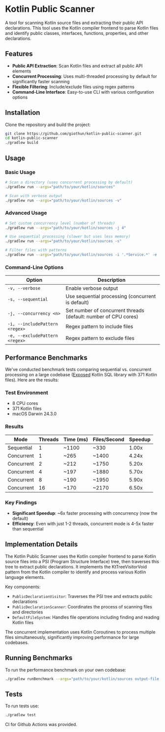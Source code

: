 # Kotlin Public Scanner

A tool for scanning Kotlin source files and extracting their public API declarations. This tool uses the Kotlin compiler frontend to parse Kotlin files and identify public classes, interfaces, functions, properties, and other declarations.

## Features

- **Public API Extraction**: Scan Kotlin files and extract all public API elements
- **Concurrent Processing**: Uses multi-threaded processing by default for significantly faster scanning
- **Flexible Filtering**: Include/exclude files using regex patterns
- **Command-Line Interface**: Easy-to-use CLI with various configuration options

## Installation

Clone the repository and build the project:

```bash
git clone https://github.com/giothun/kotlin-public-scanner.git
cd kotlin-public-scanner
./gradlew build
```

## Usage

### Basic Usage

```bash
# Scan a directory (uses concurrent processing by default)
./gradlew run --args="path/to/your/kotlin/sources"

# Scan with verbose output
./gradlew run --args="path/to/your/kotlin/sources -v"
```

### Advanced Usage

```bash
# Set custom concurrency level (number of threads)
./gradlew run --args="path/to/your/kotlin/sources -j 4"

# Use sequential processing (slower but uses less memory)
./gradlew run --args="path/to/your/kotlin/sources -s"

# Filter files with patterns
./gradlew run --args="path/to/your/kotlin/sources -i '.*Service.*' -e '.*Test.*'"
```

### Command-Line Options

| Option | Description |
|--------|-------------|
| `-v, --verbose` | Enable verbose output |
| `-s, --sequential` | Use sequential processing (concurrent is default) |
| `-j, --concurrency <n>` | Set number of concurrent threads (default: number of CPU cores) |
| `-i, --includePattern <regex>` | Regex pattern to include files |
| `-e, --excludePattern <regex>` | Regex pattern to exclude files |

## Performance Benchmarks

We've conducted benchmark tests comparing sequential vs. concurrent processing on a large codebase ([Exposed](https://github.com/JetBrains/Exposed) Kotlin SQL library with 371 Kotlin files). Here are the results:

### Test Environment
- 8 CPU cores
- 371 Kotlin files
- macOS Darwin 24.3.0

### Results

| Mode       | Threads | Time (ms) | Files/Second | Speedup |
|------------|---------|-----------|--------------|---------|
| Sequential | 1       | ~1100     | ~330         | 1.00x   |
| Concurrent | 1       | ~265      | ~1400        | 4.24x   |
| Concurrent | 2       | ~212      | ~1750        | 5.20x   |
| Concurrent | 4       | ~197      | ~1880        | 5.70x   |
| Concurrent | 8       | ~190      | ~1950        | 5.90x   |
| Concurrent | 16      | ~170      | ~2170        | 6.50x   |

### Key Findings

- **Significant Speedup**: ~6x faster processing with concurrency (now the default)
- **Efficiency**: Even with just 1-2 threads, concurrent mode is 4-5x faster than sequential

## Implementation Details

The Kotlin Public Scanner uses the Kotlin compiler frontend to parse Kotlin source files into a PSI (Program Structure Interface) tree, then traverses this tree to extract public declarations. It implements the KtTreeVisitorVoid pattern from the Kotlin compiler to identify and process various Kotlin language elements.

Key components:
- `PublicDeclarationVisitor`: Traverses the PSI tree and extracts public declarations
- `PublicDeclarationScanner`: Coordinates the process of scanning files and directories
- `DefaultFileSystem`: Handles file operations including finding and reading Kotlin files

The concurrent implementation uses Kotlin Coroutines to process multiple files simultaneously, significantly improving performance for large codebases.

## Running Benchmarks

To run the performance benchmark on your own codebase:

```bash
./gradlew runBenchmark --args="path/to/your/kotlin/sources output-file.txt"
```

## Tests
To run tests use:
````bash
./gradlew test
````

CI for Github Actions was provided.
